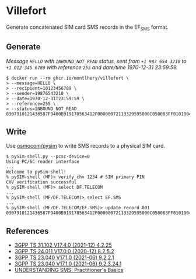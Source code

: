# Villefort

Generate concatenated SIM card SMS records in the EF<sub>SMS</sub> format.

## Generate

_Message `HELLO` with `INBOUND_NOT_READ` status, sent from `+1 987 654 3210` to `+1 012 345 6789` with reference `255` and date/time 1970-12-31 23:59:59._

```console
$ docker run --rm ghcr.io/montlhery/villefort \
> --message=HELLO \
> --recipient=10123456789 \
> --sender=19876543210 \
> --date=1970-12-31T23:59:59 \
> --reference=255 \
> --status=INBOUND_NOT_READ
0307910121436587F9400B919178563412F00000072113329595000C050003FF0101904526F309
```

## Write

Use [osmocom/pysim](https://github.com/osmocom/pysim) to write SMS records to a physical SIM card.

```console
$ pySim-shell.py --pcsc-device=0
Using PC/SC reader interface
...
Welcome to pySim-shell!
% pySIM-shell (MF)> verify_chv 1234 # SIM primary PIN
CHV verification successful
% pySIM-shell (MF)> select DF.TELECOM
...
% pySIM-shell (MF/DF.TELECOM)> select EF.SMS
...
% pySIM-shell (MF/DF.TELECOM/EF.SMS)> update_record 001 0307910121436587F9400B919178563412F00000072113329595000C050003FF0101904526F309
```

## References

* [3GPP TS 31.102 V17.4.0 (2021-12) 4.2.25](https://portal.3gpp.org/desktopmodules/Specifications/SpecificationDetails.aspx?specificationId=1803)
* [3GPP TS 24.011 V17.0.0 (2020-12) 8.2.5.2](https://portal.3gpp.org/desktopmodules/Specifications/SpecificationDetails.aspx?specificationId=1017)
* [3GPP TS 23.040 V17.1.0 (2021-06) 9.2.2.1](https://portal.3gpp.org/desktopmodules/Specifications/SpecificationDetails.aspx?specificationId=747) 
* [3GPP TS 23.040 V17.1.0 (2021-06) 9.2.3.24.1](https://portal.3gpp.org/desktopmodules/Specifications/SpecificationDetails.aspx?specificationId=747) 
* [UNDERSTANDING SMS: Practitioner's Basics](https://web.archive.org/web/20130717141618/https://mobileforensics.files.wordpress.com/2007/06/understanding_sms.pdf)
